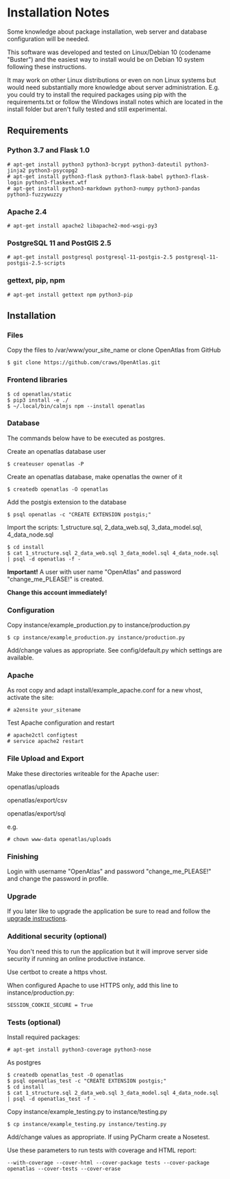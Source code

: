 # Installation Notes

Some knowledge about package installation, web server and database configuration will be needed.

This software was developed and tested on Linux/Debian 10 (codename "Buster") and the easiest way to
install would be on Debian 10 system following these instructions.

It may work on other Linux distributions or even on non Linux systems but would need substantially
more knowledge about server administration. E.g. you could try to install the required packages
using pip with the requirements.txt or follow the Windows install notes which are located in the
install folder but aren't fully tested and still experimental.

## Requirements

### Python 3.7 and Flask 1.0

    # apt-get install python3 python3-bcrypt python3-dateutil python3-jinja2 python3-psycopg2
    # apt-get install python3-flask python3-flask-babel python3-flask-login python3-flaskext.wtf
    # apt-get install python3-markdown python3-numpy python3-pandas python3-fuzzywuzzy

### Apache 2.4

    # apt-get install apache2 libapache2-mod-wsgi-py3

### PostgreSQL 11 and PostGIS 2.5

    # apt-get install postgresql postgresql-11-postgis-2.5 postgresql-11-postgis-2.5-scripts

### gettext, pip, npm

    # apt-get install gettext npm python3-pip

## Installation

### Files

Copy the files to /var/www/your_site_name or clone OpenAtlas from GitHub

    $ git clone https://github.com/craws/OpenAtlas.git

### Frontend libraries

    $ cd openatlas/static
    $ pip3 install -e ./
    $ ~/.local/bin/calmjs npm --install openatlas

### Database

The commands below have to be executed as postgres.

Create an openatlas database user

    $ createuser openatlas -P

Create an openatlas database, make openatlas the owner of it

    $ createdb openatlas -O openatlas

Add the postgis extension to the database

    $ psql openatlas -c "CREATE EXTENSION postgis;"

Import the scripts: 1_structure.sql,  2_data_web.sql,  3_data_model.sql, 4_data_node.sql

    $ cd install
    $ cat 1_structure.sql 2_data_web.sql 3_data_model.sql 4_data_node.sql | psql -d openatlas -f -

**Important!** A user with user name "OpenAtlas" and password "change_me_PLEASE!" is created.

**Change this account immediately!**

### Configuration

Copy instance/example_production.py to instance/production.py

    $ cp instance/example_production.py instance/production.py

Add/change values as appropriate. See config/default.py which settings are available.

### Apache

As root copy and adapt install/example_apache.conf for a new vhost, activate the site:

    # a2ensite your_sitename

Test Apache configuration and restart

    # apache2ctl configtest
    # service apache2 restart

### File Upload and Export

Make these directories writeable for the Apache user:

openatlas/uploads

openatlas/export/csv

openatlas/export/sql

e.g.

    # chown www-data openatlas/uploads

### Finishing

Login with username "OpenAtlas" and password "change_me_PLEASE!" and change the password in profile.

### Upgrade

If you later like to upgrade the application be sure to read and follow the [upgrade instructions](install/upgrade/upgrade.md).

### Additional security (optional)

You don't need this to run the application but it will improve server side security if running an online productive instance.

Use certbot to create a https vhost.

When configured Apache to use HTTPS only, add this line to instance/production.py:

    SESSION_COOKIE_SECURE = True

### Tests (optional)

Install required packages:

    # apt-get install python3-coverage python3-nose

As postgres

    $ createdb openatlas_test -O openatlas
    $ psql openatlas_test -c "CREATE EXTENSION postgis;"
    $ cd install
    $ cat 1_structure.sql 2_data_web.sql 3_data_model.sql 4_data_node.sql | psql -d openatlas_test -f -

Copy instance/example_testing.py to instance/testing.py

    $ cp instance/example_testing.py instance/testing.py

Add/change values as appropriate. If using PyCharm create a Nosetest.

Use these parameters to run tests with coverage and HTML report:

    --with-coverage --cover-html --cover-package tests --cover-package openatlas --cover-tests --cover-erase
